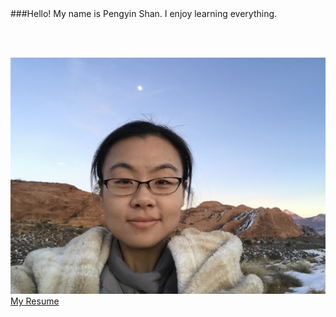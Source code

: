 <!-- 
.. title: About Me
.. slug: about_me
.. date: 2017-02-20 20:57:45 UTC-05:00
.. tags: 
.. category: 
.. link: 
.. description: 
.. type: text
-->

<br/>
<br/>

###Hello! My name is Pengyin Shan. I enjoy learning everything.

<br/>
<br/>

![Pengyin Shan](/images/pengyin.jpg)
<br/>
<a href="/Pengyin Shan.pdf" target="_blank">My Resume</a>

<br/>
<br/>


